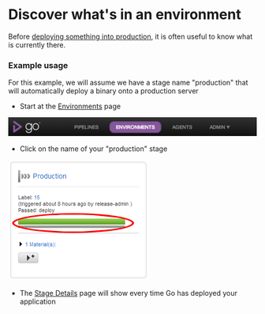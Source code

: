 # Discover what's in an environment

Before [deploying something into production](rm_deploy_to_environment.md), it is often useful to know what is currently there.

### Example usage

For this example, we will assume we have a stage name "production" that will automatically deploy a binary onto a production server

-   Start at the [Environments](../navigation/environments_page.md) page

![](../resources/images/topnav_environments.png)

-   Click on the name of your "production" stage

![](../resources/images/2_click_stage_activity.png)

-   The [Stage Details](../navigation/stage_details_page.md) page will show every time Go has deployed your application